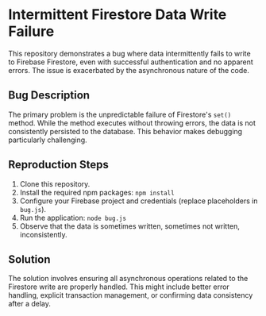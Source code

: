 # Intermittent Firestore Data Write Failure

This repository demonstrates a bug where data intermittently fails to write to Firebase Firestore, even with successful authentication and no apparent errors. The issue is exacerbated by the asynchronous nature of the code.

## Bug Description

The primary problem is the unpredictable failure of Firestore's `set()` method.  While the method executes without throwing errors, the data is not consistently persisted to the database. This behavior makes debugging particularly challenging.

## Reproduction Steps

1. Clone this repository.
2. Install the required npm packages: `npm install`
3. Configure your Firebase project and credentials (replace placeholders in `bug.js`).
4. Run the application: `node bug.js`
5. Observe that the data is sometimes written, sometimes not written, inconsistently. 

## Solution

The solution involves ensuring all asynchronous operations related to the Firestore write are properly handled.  This might include better error handling, explicit transaction management, or confirming data consistency after a delay.